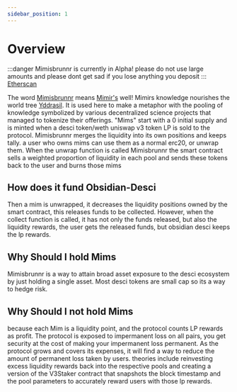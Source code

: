 ```yaml
---
sidebar_position: 1
---
```


# Overview
:::danger
Mimisbrunnr is currently in Alpha! please do not use large amounts and please dont get sad if you lose anything you deposit 
:::
[Etherscan](https://etherscan.io/address/0x8c117c89225baa3d2be118892aafae0f89fb9f6f)

The word [Mimisbrunnr](https://en.wikipedia.org/wiki/M%C3%ADmisbrunnr) means [Mimir's](https://en.wikipedia.org/wiki/M%C3%ADmir) well! Mimirs knowledge nourishes the world tree [Yddrasil](https://en.wikipedia.org/wiki/Yggdrasil).  It is used here to make a metaphor with the pooling of knowledge symbolized by various decentralized science projects that managed to tokenize their offerings. "Mims" start with a 0 initial supply and is minted when a desci token/weth uniswap v3 token LP is sold to the protocol.  Mimisbrunnr merges the liquidity into its own positions and keeps tally.  a user who owns mims can use them as a normal erc20, or unwrap them.  When the unwrap function is called Mimisbrunnr the smart contract sells a weighted proportion of liquidity in each pool and sends these tokens back to the user and burns those mims
## How does it fund Obsidian-Desci

Then a mim is unwrapped, it decreases the liquidity positions owned by the smart contract, this releases funds to be collected.  However, when the collect function is called, it has not only the funds released, but also the liquidity rewards, the user gets the released funds, but obsidian desci keeps the lp rewards.

## Why Should I hold Mims

Mimisbrunnr is a way to attain broad asset exposure to the desci ecosystem by just holding a single asset.  Most desci tokens are small cap so its a way to hedge risk.

## Why Should I not hold Mims

because each Mim is a liquidity point, and the protocol counts LP rewards as profit.  The protocol is exposed to impermanent loss on all pairs,  you get security at the cost of making your impermanent loss permanent.  As the protocol grows and covers its expenses, it will find a way to reduce the amount of permanent loss taken by users.  theories include reinvesting excess liquidity rewards back into the respective pools and creating a version of the V3Staker contract that snapshots the block timestamp and the pool parameters to accurately reward users with those lp rewards.
 
